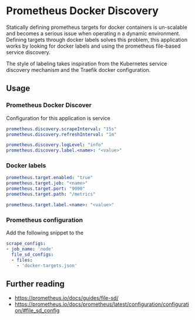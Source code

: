 
# Prometheus Docker Discovery

Statically defining prometheus targets for docker containers is un-scalable and becomes a serious issue when operating n a dynamic environment. Defining targets through docker labels solves this problem, this application works by looking for docker labels and using the prometheus file-based service discovery.

The style of labeling takes inspiration from the Kubernetes service discovery mechanism and the Traefik docker configuration.

## Usage

### Prometheus Docker Discover
Configuration for this application is service
```yaml
prometheus.discovery.scrapeInterval: "15s"
prometheus.discovery.refreshInterval: "1m"

prometheus.discovery.logLevel: "info"
prometheus.discovery.label.<name>: "<value>"
```

### Docker labels
```yaml
prometheus.target.enabled: "true"
prometheus.target.job: "<name>" 
prometheus.target.port: "9090"
prometheus.target.path: "/metrics"

prometheus.target.label.<name>: "<value>"
```

### Prometheus configuration
Add the following snippet to the
```yaml
scrape_configs:
- job_name: 'node'
  file_sd_configs:
  - files:
    - 'docker-targets.json'
```

## Further reading
- https://prometheus.io/docs/guides/file-sd/
- https://prometheus.io/docs/prometheus/latest/configuration/configuration/#file_sd_config
